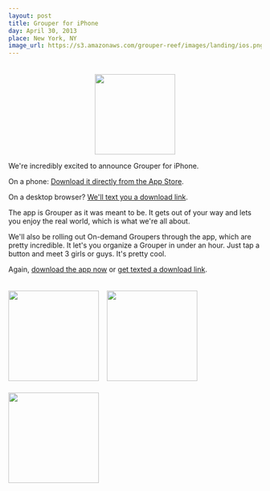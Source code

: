 ```yaml
---
layout: post
title: Grouper for iPhone
day: April 30, 2013
place: New York, NY
image_url: https://s3.amazonaws.com/grouper-reef/images/landing/ios.png
---
```

<div style="text-align: center; padding-top: 20px;"><img src="https://s3.amazonaws.com/grouper-reef/images/landing/ios.png" height='160' /></div>

We're incredibly excited to announce Grouper for iPhone.

On a phone: [Download it directly from the App Store](http://joingrouper.com/ios). 

On a desktop browser? [We'll text you a download link](http://joingrouper.com/mobile).

The app is Grouper as it was meant to be. It gets out of your way and lets you enjoy the real world, which is what we're all about.

We'll also be rolling out On-demand Groupers through the app, which are pretty incredible. It let's you organize a Grouper in under an hour. Just tap a button and meet 3 girls or guys. It's pretty cool.

Again, [download the app now](http://joingrouper.com/ios) or [get texted a download link](http://joingrouper.com/mobile).

<div style="text-align: center; padding-top: 20px; display: inline-block; margin-right: 12px;"><a href="https://www.joingrouper.com/mobile"><img src="https://s3.amazonaws.com/grouper-reef/images/landing/Screenshot1%402x+copy.png" width='180'/></a></div>
<div style="text-align: center; padding-top: 20px; display: inline-block; margin-right: 12px;"><a href="https://www.joingrouper.com/mobile"><img src="https://s3.amazonaws.com/grouper-reef/images/landing/Screenshot3%402x+copy.png" width='180'/></a></div>
<div style="text-align: center; padding-top: 20px; display: inline-block;"><a href="https://www.joingrouper.com/mobile"><img src="https://s3.amazonaws.com/grouper-reef/images/landing/Screenshot4%402x+copy.png" width='180'/></a></div>